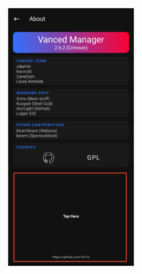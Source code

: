  <div align="center">

<img src="https://github.com/ikx7a/YouTubeVanced/blob/main/assets/SS0.png?raw=true" style="width: 50%;margin:16px;" />

<div>

